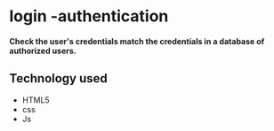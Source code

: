 
# login -authentication

####  Check the  user's credentials match the credentials in a database of authorized users.

## Technology used
- HTML5
- css
- Js
